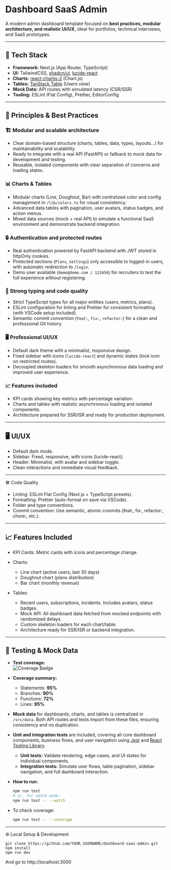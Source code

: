 # Dashboard SaaS Admin

A modern admin dashboard template focused on **best practices, modular architecture, and realistic UI/UX**, ideal for portfolios, technical interviews, and SaaS prototypes.

---

## 🚀 Tech Stack

- **Framework:** Next.js (App Router, TypeScript)
- **UI:** TailwindCSS, [shadcn/ui](https://ui.shadcn.com/), [lucide-react](https://lucide.dev/)
- **Charts:** [react-chartjs-2](https://react-chartjs-2.js.org/) (Chart.js)
- **Tables:** [TanStack Table](https://tanstack.com/table/v8) (Users view)
- **Mock Data:** API routes with simulated latency (CSR/SSR)
- **Tooling:** ESLint (Flat Config), Prettier, EditorConfig

---

## 🎯 Principles & Best Practices

### 🏗️ Modular and scalable architecture
- Clear domain-based structure (charts, tables, data, types, layouts…) for maintainability and scalability.
- Ready to integrate with a real API (FastAPI) or fallback to mock data for development and testing.
- Reusable, isolated components with clear separation of concerns and loading states.

### 📊 Charts & Tables
- Modular charts (Line, Doughnut, Bar) with centralized color and config management in `/lib/colors.ts` for visual consistency.
- Advanced data tables with pagination, user avatars, status badges, and action menus.
- Mixed data sources (mock + real API) to simulate a functional SaaS environment and demonstrate backend integration.

### 🔒 Authentication and protected routes
- Real authentication powered by FastAPI backend with JWT stored in httpOnly cookies.
- Protected sections (`Plans`, `Settings`) only accessible to logged-in users, with automatic redirection to `/login`.
- Demo user available (`demo@demo.com / 123456`) for recruiters to test the full experience without registering.

### 🧠 Strong typing and code quality
- Strict TypeScript types for all major entities (users, metrics, plans).
- ESLint configuration for linting and Prettier for consistent formatting (with VSCode setup included).
- Semantic commit convention (`feat:`, `fix:`, `refactor:`) for a clean and professional Git history.

### 🖥️ Professional UI/UX
- Default dark theme with a minimalist, responsive design.
- Fixed sidebar with icons (`lucide-react`) and dynamic states (lock icon on restricted routes).
- Decoupled skeleton loaders for smooth asynchronous data loading and improved user experience.

### 📈 Features included
- KPI cards showing key metrics with percentage variation.
- Charts and tables with realistic asynchronous loading and isolated components.
- Architecture prepared for SSR/ISR and ready for production deployment.


---

## 🖥️ UI/UX

- Default dark mode.
- Sidebar: Fixed, responsive, with icons (lucide-react).
- Header: Minimalist, with avatar and sidebar toggle.
- Clean interactions and immediate visual feedback.

---

🛠️ Code Quality

- Linting: ESLint Flat Config (Next.js + TypeScript presets).
- Formatting: Prettier (auto-format on save via VSCode).
- Folder and type conventions.
- Commit convention: Use semantic, atomic commits (feat:, fix:, refactor:, chore:, etc.).

---

## 📈 Features Included

- KPI Cards: Metric cards with icons and percentage change.

- Charts:
  - Line chart (active users, last 30 days)
  - Doughnut chart (plans distribution)
  - Bar chart (monthly revenue)

- Tables:
  - Recent users, subscriptions, incidents. Includes avatars, status badges.
  - Mock API: All dashboard data fetched from mocked endpoints with randomized delays.
  - Custom skeleton loaders for each chart/table.
  - Architecture ready for SSR/ISR or backend integration.
 
---

## 🧪 Testing & Mock Data

- **Test coverage:**  
  ![Coverage Badge](https://img.shields.io/badge/coverage-94%25-brightgreen)
- **Coverage summary:**  
  - Statements: **95%**
  - Branches: **90%**
  - Functions: **72%**
  - Lines: **95%**

- **Mock data** for dashboards, charts, and tables is centralized in `/src/data`. Both API routes and tests import from these files, ensuring consistency and no duplication.
- **Unit and integration tests** are included, covering all core dashboard components, business flows, and user navigation using [Jest](https://jestjs.io/) and [React Testing Library](https://testing-library.com/).
    - **Unit tests:** Validate rendering, edge cases, and UI states for individual components.
    - **Integration tests:** Simulate user flows, table pagination, sidebar navigation, and full dashboard interaction.
- **How to run:**
    ```bash
    npm run test
    # or, for watch mode:
    npm run test -- --watch
    ```
- To check coverage:
    ```bash
    npm run test -- --coverage
    ```


---
 
⚙️ Local Setup & Development
```
git clone https://github.com/YOUR_USERNAME/dashboard-saas-admin.git
npm install
npm run dev
```

And go to http://localhost:3000




